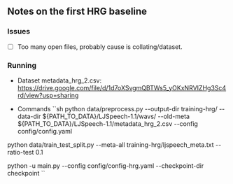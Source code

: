 ## Notes on the first HRG baseline

### Issues

- [ ] Too many open files, probably cause is collating/dataset.

### Running
- Dataset metadata_hrg_2.csv: https://drive.google.com/file/d/1d7oXSvgmQBTWs5_yOKxNRVIZHg3Sc4rd/view?usp=sharing

- Commands
``sh
python data/preprocess.py --output-dir training-hrg/ --data-dir ${PATH_TO_DATA}/LJSpeech-1.1/wavs/ --old-meta ${PATH_TO_DATA}/LJSpeech-1.1/metadata_hrg_2.csv --config config/config.yaml

python data/train_test_split.py --meta-all training-hrg/ljspeech_meta.txt  --ratio-test 0.1

python -u main.py --config config/config-hrg.yaml  --checkpoint-dir checkpoint
``
